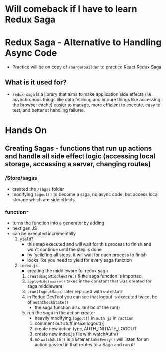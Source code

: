 # Will comeback if I have to learn Redux Saga

# Redux Saga - Alternative to Handling Async Code

-   Practice will be on copy of `/burgerbuilder` to practice React Redux Saga

## What is it used for?

-   `redux-saga` is a library that aims to make application side effects (i.e. asynchronous things like data fetching and impure things like accessing the browser cache) easier to manage, more efficient to execute, easy to test, and better at handling failures.

# Hands On

## Creating Sagas - functions that run up actions and handle all side effect logic (accessing local storage, accessing a server, changing routes)

### /Store/sagas

-   created the `/sagas` folder
-   modifying `logout()` to become a saga, no async code, but access local storage which are side effects

### function\*

-   turns the function into a generator by adding
-   next gen JS
-   can be executed incrementally
    1. `yield`?
        - this step executed and will wait for this process to finish and won't continue until the step is done
        - by 'yeild'ing all steps, it will wait for each process to finish
        - looks like you need to yield for every saga function
    2. `index.js`
        - creating the middleware for redux saga
        1. `createSagaMiddleware()` & the saga function is imported
        2. `applyMiddleware()` takes in the constant that was created for saga middleware
        3. `.run(logoutSaga)` later replaced with `watchAuth`
        4. in Redux DevTool you can see that logout is executed twice, bc of `authCheckState()`
            - the saga function also ran! bc of the run()
        5. run the saga in the action creator
            - heavily modifying `logout()` in `auth.js` in `/action`
            1. comment out stuff inside logout()]
            2. create new action type, AUTH_INITIATE_LOGOUT
            3. create new index.js file with watchAuth()
            4. so `watchAuth()` is a listener,`takeEvery()` will listen for an action passed in that relates to a Saga and run it!
